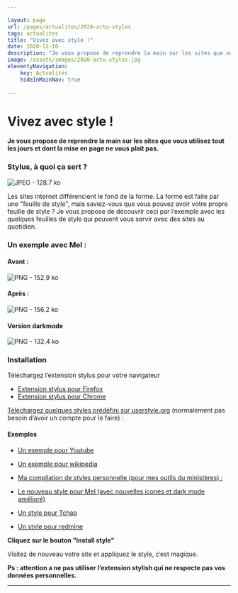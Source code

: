 ```yaml
---

layout: page
url: /pages/actualites/2020-actu-styles
tags: actualites
title: "Vivez avec style !"
date: 2020-12-10
description: "Je vous propose de reprendre la main sur les sites que vous utilisez tout les jours et dont la mise en page ne vous plait pas."
image: /assets/images/2020-actu-styles.jpg
eleventyNavigation:
	key: Actualités
	hideInMainNav: true
 
---
```


# Vivez avec style !

 
**Je vous propose de reprendre la main sur les sites que vous utilisez tout les jours et dont la mise en page ne vous plait pas.**

### Stylus, à quoi ça sert ?

![JPEG - 128.7 ko](/assets/images/2020-actu-styles.jpg)

Les sites internet différencient le fond de la forme. La forme est faite par une "feuille de style", mais saviez-vous que vous pouvez avoir votre propre feuille de style ? Je vous propose de découvrir ceci par l’exemple avec les quelques feuilles de style qui peuvent vous servir avec des sites au quotidien.

### Un exemple avec Mel :

#### Avant :

![PNG - 152.9 ko](/assets/images/2020-actu-styles2.png)

#### Après :

![PNG - 156.2 ko](/assets/images/2020-actu-styles3.png)

#### Version darkmode

![PNG - 132.4 ko](/assets/images/2020-actu-styles4.png)

### Installation

Téléchargez l’extension stylus pour votre navigateur

* [Extension stylus pour Firefox](https://addons.mozilla.org/fr/firefox/addon/styl-us/)
* [Extension stylus pour Chrome](https://chrome.google.com/webstore/detail/stylus/clngdbkpkpeebahjckkjfobafhncgmne)

[Téléchargez quelques styles prédéfini sur userstyle.org](https://userstyles.org) (normalement pas besoin d’avoir un compte pour le faire) :

#### Exemples

* [Un exemple pour Youtube](https://userstyles.org/styles/141088/fade-for-youtube)
* [Un exemple pour wikipedia](https://userstyles.org/styles/124164/wikipedia-clean-white)

* [Ma compilation de styles personnelle (pour mes outils du ministères) :](https://userstyles.org/users/642887)
* [Le nouveau style pour Mel (avec nouvelles icones et dark mode amélioré)](https://userstyles.org/styles/193920/sunset-melanie-mel-din-developpement-durable-g)
* [Un style pour Tchap](https://userstyles.org/styles/182469/tchap-gouv-fr)
* [Un style pour redmine](https://userstyles.org/styles/169237/redmine-cgdd)

**Cliquez sur le bouton "Install style"**

Visitez de nouveau votre site et appliquez le style, c’est magique.

**Ps : attention a ne pas utiliser l’extension stylish qui ne respecte pas vos données personnelles.**

----

